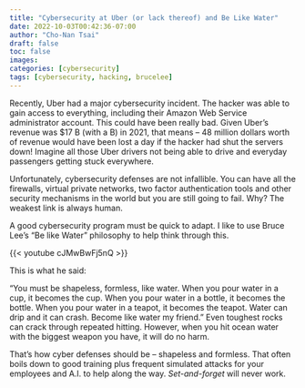 ```yaml
---
title: "Cybersecurity at Uber (or lack thereof) and Be Like Water"
date: 2022-10-03T00:42:36-07:00
author: "Cho-Nan Tsai"
draft: false
toc: false
images:
categories: [cybersecurity]
tags: [cybersecurity, hacking, brucelee]
---
```


Recently, Uber had a major cybersecurity incident. The hacker was able to gain access to everything, including their Amazon Web Service administrator account. This could have been really bad. Given Uber’s revenue was $17 B (with a B) in 2021, that means – 48 million dollars worth of revenue would have been lost a day if the hacker had shut the servers down! Imagine all those Uber drivers not being able to drive and everyday passengers getting stuck everywhere.

Unfortunately, cybersecurity defenses are not infallible. You can have all the firewalls, virtual private networks, two factor authentication tools and other security mechanisms in the world but you are still going to fail. Why? The weakest link is always human.

A good cybersecurity program must be quick to adapt. I like to use Bruce Lee’s “Be like Water” philosophy to help think through this.

{{< youtube cJMwBwFj5nQ >}}

This is what he said:

“You must be shapeless, formless, like water. When you pour water in a cup, it becomes the cup. When you pour water in a bottle, it becomes the bottle. When you pour water in a teapot, it becomes the teapot. Water can drip and it can crash. Become like water my friend.”
Even toughest rocks can crack through repeated hitting. However, when you hit ocean water with the biggest weapon you have, it will do no harm.

That’s how cyber defenses should be – shapeless and formless. That often boils down to good training plus frequent simulated attacks for your employees and A.I. to help along the way. _Set-and-forget_ will never work.